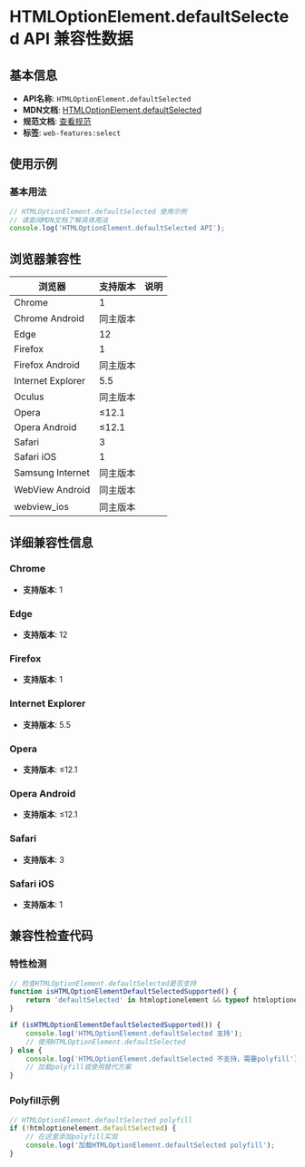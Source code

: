 # HTMLOptionElement.defaultSelected API 兼容性数据

## 基本信息

- **API名称**: `HTMLOptionElement.defaultSelected`
- **MDN文档**: [HTMLOptionElement.defaultSelected](https://developer.mozilla.org/docs/Web/API/HTMLOptionElement/defaultSelected)
- **规范文档**: [查看规范](https://html.spec.whatwg.org/multipage/form-elements.html#dom-option-defaultselected)
- **标签**: `web-features:select`

## 使用示例

### 基本用法

```javascript
// HTMLOptionElement.defaultSelected 使用示例
// 请查阅MDN文档了解具体用法
console.log('HTMLOptionElement.defaultSelected API');
```

## 浏览器兼容性

| 浏览器 | 支持版本 | 说明 |
|--------|----------|------|
| Chrome | 1 |  |
| Chrome Android | 同主版本 |  |
| Edge | 12 |  |
| Firefox | 1 |  |
| Firefox Android | 同主版本 |  |
| Internet Explorer | 5.5 |  |
| Oculus | 同主版本 |  |
| Opera | ≤12.1 |  |
| Opera Android | ≤12.1 |  |
| Safari | 3 |  |
| Safari iOS | 1 |  |
| Samsung Internet | 同主版本 |  |
| WebView Android | 同主版本 |  |
| webview_ios | 同主版本 |  |

## 详细兼容性信息

### Chrome

- **支持版本**: 1

### Edge

- **支持版本**: 12

### Firefox

- **支持版本**: 1

### Internet Explorer

- **支持版本**: 5.5

### Opera

- **支持版本**: ≤12.1

### Opera Android

- **支持版本**: ≤12.1

### Safari

- **支持版本**: 3

### Safari iOS

- **支持版本**: 1

## 兼容性检查代码

### 特性检测

```javascript
// 检查HTMLOptionElement.defaultSelected是否支持
function isHTMLOptionElementDefaultSelectedSupported() {
    return 'defaultSelected' in htmloptionelement && typeof htmloptionelement.defaultSelected === 'function';
}

if (isHTMLOptionElementDefaultSelectedSupported()) {
    console.log('HTMLOptionElement.defaultSelected 支持');
    // 使用HTMLOptionElement.defaultSelected
} else {
    console.log('HTMLOptionElement.defaultSelected 不支持，需要polyfill');
    // 加载polyfill或使用替代方案
}
```

### Polyfill示例

```javascript
// HTMLOptionElement.defaultSelected polyfill
if (!htmloptionelement.defaultSelected) {
    // 在这里添加polyfill实现
    console.log('加载HTMLOptionElement.defaultSelected polyfill');
}
```

